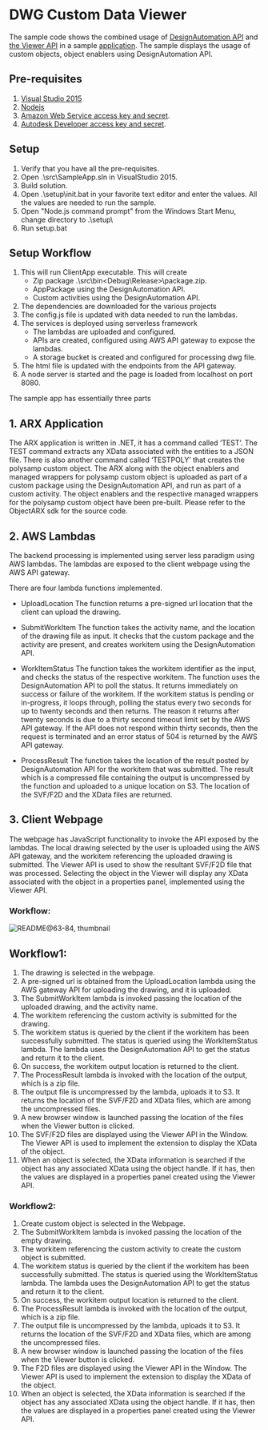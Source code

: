# DWG Custom Data Viewer
The sample code shows the combined usage of [DesignAutomation API](https://developer.autodesk.com/en/docs/design-automation/v2) and [the Viewer API](https://developer.autodesk.com/en/docs/viewer/v2/overview/) in a sample [application](http://viewersample.autocad.io/). The sample displays the usage of custom objects, object enablers using DesignAutomation API.

## Pre-requisites
1. [Visual Studio 2015](https://msdn.microsoft.com/en-us/default.aspx)
2. [Nodejs](https://nodejs.org/en/download/)
3. [Amazon Web Service access key and secret](https://aws.amazon.com/).
4. [Autodesk Developer access key and secret](https://developer.autodesk.com/).


## Setup
1. Verify that you have all the pre-requisites.
2. Open .\src\SampleApp.sln in VisualStudio 2015.
3. Build solution.
4. Open .\setup\init.bat in your favorite text editor and enter the values. All the values are needed to run the sample.
5. Open "Node.js command prompt" from the Windows Start Menu, change directory to .\setup\
6. Run setup.bat

## Setup Workflow
1. This will run ClientApp executable. This will create
   - Zip package .\src\bin\<Debug\Release>\package.zip.
   - AppPackage using the DesignAutomation API.
   - Custom activities using the DesignAutomation API.
2. The dependencies are downloaded for the various projects
3. The config.js file is updated with data needed to run the lambdas.
4. The services is deployed using serverless framework
   - The lambdas are uploaded and configured.
   - APIs are created, configured using AWS API gateway to expose the lambdas.
   - A storage bucket is created and configured for processing dwg file.
5. The html file is updated with the endpoints from the API gateway.
6. A node server is started and the page is loaded from localhost on port 8080.

The sample app has essentially three parts

## 1. ARX Application
The ARX application is written in .NET, it has a command called ‘TEST’. The TEST command extracts any XData associated with the entities to a JSON file. 
There is also another command called ‘TESTPOLY’ that creates the polysamp custom object. The ARX along with the object enablers and managed wrappers for polysamp custom object is uploaded as part of a custom package using the DesignAutomation API, and run as part of a custom activity. The object enablers and the respective managed wrappers for the polysamp custom object have been pre-built. Please refer to the ObjectARX sdk for the source code.


## 2. AWS Lambdas
The backend processing is implemented using server less paradigm using AWS lambdas. The lambdas are exposed to the client webpage using the AWS API gateway.

There are four lambda functions implemented.
- UploadLocation
The function returns a pre-signed url location that the client can upload the drawing.

- SubmitWorkItem
The function takes the activity name, and the location of the drawing file as input. It checks that the custom package and the activity are present, and creates workitem using the DesignAutomation API.

- WorkItemStatus
The function takes the workitem identifier as the input, and checks the status of the respective workitem. The function uses the DesignAutomation API to poll the status. It returns immediately on success or failure of the workitem. If the workitem status is pending or in-progress, it loops through, polling the status every two seconds for up to twenty seconds and then returns. The reason it returns after twenty seconds is due to a thirty second timeout limit set by the AWS API gateway. If the API does not respond within thirty seconds, then the request is terminated and an error status of 504 is returned by the AWS API gateway.

- ProcessResult
The function takes the location of the result posted by DesignAutomation API for the workitem that was submitted. The result which is a compressed file containing the output is uncompressed by the function and uploaded to a unique location on S3. The location of the SVF/F2D and the XData files are returned.

## 3. Client Webpage
The webpage has JavaScript functionality to invoke the API exposed by the lambdas. The local drawing selected by the user is uploaded using the AWS API gateway, and the workitem referencing the uploaded drawing is submitted. The Viewer API is used to show the resultant SVF/F2D file that was processed. Selecting the object in the Viewer will display any XData associated with the object in a properties panel, implemented using the Viewer API.


### Workflow:
![README@63-84, thumbnail](http://www.plantuml.com/plantuml/svg/XPFBJiCm44NtaV8Fe-vPTHSaL1028R50L8Zrr9u6AmyRpvYAlyTnt92cHUmYttElv-5iMD1BwDgoG2NMm-hEsmEJNm4o12mB5tMZZCDUOFNcMelwsIeKOtjeiTjf7D6aa5yOjc7N6NctldaIwkO6JegSEGRMH7OhA85F7Eb4VP1gpbmltYfYVYKEhSnDFfsuKROB6wyNCG_MrmJtnARkuJQ8xLAZAGaLQcFB8Y1StKpzLl180iud2sa8lirQ93EJUAmMr3vEUxi-vl4Qgcm4VQXXRrgQjEEe8kBfCn0B7EAOok9NYTXOO6JIY02TSwWQhEaVJedvCcA-_yASpVSDQxbUKB72AebJbNegUxwlwRfZK9PZt0aslxWcESUpUY6VWngMV24n5Jd9OtMBXp7qENvd9O8RwdNyDNu0 "README@63-84")
<!--Plant UML code for Line Diagram -->
<!-- @startuml
actor "Browser" as ua
participant "UploadLocation lambda" as uploader
participant "SubmitWorkItem lambda" as submitter
participant "WorkitemStatus lambda" as statuschecker
participant "ProcessResult lambda" as resultprocessor
participant s3
participant "Forge Design Automation" as acadio
ua -> uploader: Get presigned url upload
uploader -> ua: presigned url for S3
ua -> s3 : upload dwg file
ua -> submitter : request work
submitter -> acadio : check apppackage
submitter -> acadio : check activitiy
submitter -> acadio : post workitem;
submitter -> ua : work submitted
ua -> statuschecker : check workitem status
statuschecker -> acadio : get workitem status
acadio -> statuschecker : success
statuschecker -> ua : success
ua -> resultprocessor : process results
@enduml -->


## Workflow1:
1.	The drawing is selected in the webpage.
2.	A pre-signed url is obtained from the UploadLocation lambda using the AWS gateway API for uploading the drawing, and it is uploaded.
3.	The SubmitWorkItem lambda is invoked passing the location of the uploaded drawing, and the activity name.
4.	The workitem referencing the custom activity is submitted for the drawing.
5.	The workitem status is queried by the client if the workitem has been successfully submitted. The status is queried using the WorkItemStatus lambda. The lambda uses the DesignAutomation API to get the status and return it to the client.
6.	On success, the workitem output location is returned to the client.
7.	The ProcessResult lambda is invoked with the location of the output, which is a zip file.
8.	The output file is uncompressed by the lambda, uploads it to S3. It returns the location of the SVF/F2D and XData files, which are among the uncompressed files.
9.	A new browser window is launched passing the location of the files when the Viewer button is clicked.
10.	The SVF/F2D files are displayed using the Viewer API in the Window. The Viewer API is used to implement the extension to display the XData of the object.
11.	When an object is selected, the XData information is searched if the object has any associated XData using the object handle. If it has, then the values are displayed in a properties panel created using the Viewer API.

### Workflow2:
1.	Create custom object is selected in the Webpage.
2.	The SubmitWorkItem lambda is invoked passing the location of the empty drawing.
3.	The workitem referencing the custom activity to create the custom object is submitted.
4.	The workitem status is queried by the client if the workitem has been successfully submitted. The status is queried using the WorkItemStatus lambda. The lambda uses the DesignAutomation API to get the status and return it to the client.
5.	On success, the workitem output location is returned to the client.
6.	The ProcessResult lambda is invoked with the location of the output, which is a zip file.
7.	The output file is uncompressed by the lambda, uploads it to S3. It returns the location of the SVF/F2D and XData files, which are among the uncompressed files.
8.	A new browser window is launched passing the location of the files when the Viewer button is clicked.
9.	The F2D files are displayed using the Viewer API in the Window. The Viewer API is used to implement the extension to display the XData of the object.
10.	When an object is selected, the XData information is searched if the object has any associated XData using the object handle. If it has, then the values are displayed in a properties panel created using the Viewer API.

